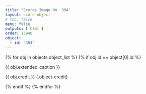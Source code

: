 ```yaml
---
title: "Scores Image No. 394"
layout: score-object
# toc: false
menu: false
outputs: [ html ]
order: 13940
object:
  - id: "394"
---
```


{% for obj in objects.object_list %}
{% if obj.id == object[0].id %}

{{ obj.extended_caption }}

{{ obj.credit }} {.object-credit}

{% endif %}
{% endfor %}
